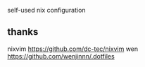 self-used nix configuration
## thanks
nixvim https://github.com/dc-tec/nixvim
wen https://github.com/wenjinnn/.dotfiles
